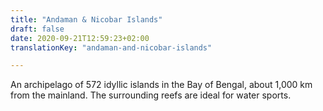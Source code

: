 ```yaml
---
title: "Andaman & Nicobar Islands"
draft: false
date: 2020-09-21T12:59:23+02:00
translationKey: "andaman-and-nicobar-islands"

---
```

An archipelago of 572 idyllic islands in the Bay of Bengal, about 1,000 km from the mainland. The surrounding reefs are ideal for water sports.